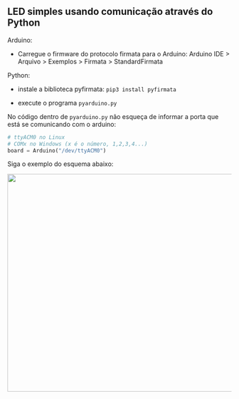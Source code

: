 ## LED simples usando comunicação através do Python

Arduino: 

- Carregue o firmware do protocolo firmata para o Arduino:
Arduino IDE > Arquivo > Exemplos > Firmata > StandardFirmata


Python:

- instale a biblioteca pyfirmata:
```pip3 install pyfirmata```

- execute o programa ```pyarduino.py```

No código dentro de ```pyarduino.py``` não esqueça
de informar a porta que está se comunicando com o arduino:

```python
# ttyACM0 no Linux
# COMx no Windows (x é o número, 1,2,3,4...)
board = Arduino("/dev/ttyACM0")
```

Siga o exemplo do esquema abaixo:

<img src="https://raw.githubusercontent.com/jhoonb/arduino-projetos/master/led_simples_python/esquema_led_simples_python_bb.png" 
height="489" width="539">